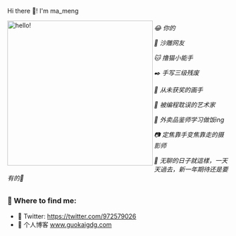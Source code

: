 <!-- ![women dot code be]() -->

Hi there 👋! I'm ma_meng

<p>
  <img width="330" alt="hello!" align="left" src="https://media1.tenor.com/images/72c9b849aa10b222371ebb99a6b1896a/tenor.gif">
</p>

<h6>
😂 你的</p>
🐴 沙雕网友</p>
🐱 撸猫小能手</p>
✒️ 手写三级残废</p>
🎨 从未获奖的画手</p>
👙 被编程耽误的艺术家</p>
🍜 外卖品鉴师学习做饭ing</p>
📷 定焦靠手变焦靠走的摄影师</p>
🐁 无聊的日子就這樣，一天天過去，新一年期待还是要有的📅 
</h6>

### 💬 Where to find me:

- 🦜 Twitter: https://twitter.com/972579026
- 🚀 个人博客 www.guokaigdg.com


<!--
**guokaigdg/guokaigdg** is a ✨ _special_ ✨ repository because its `README.md` (this file) appears on your GitHub profile.

Here are some ideas to get you started:

- 🔭 I’m currently working on ...
- 🌱 I’m currently learning ...
- 👯 I’m looking to collaborate on ...
- 🤔 I’m looking for help with ...
- 💬 Ask me about ...
- 📫 How to reach me: ...
- 😄 Pronouns: ...
- ⚡ Fun fact: ...
-->
